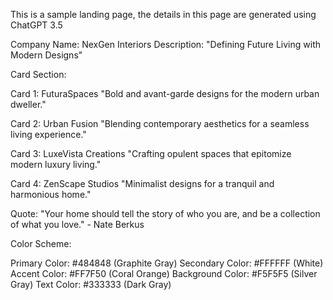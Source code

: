 This is a sample landing page, the details in this page are generated using ChatGPT 3.5

Company Name: NexGen Interiors
Description:
"Defining Future Living with Modern Designs"

Card Section:

Card 1: FuturaSpaces
"Bold and avant-garde designs for the modern urban dweller."

Card 2: Urban Fusion
"Blending contemporary aesthetics for a seamless living experience."

Card 3: LuxeVista Creations
"Crafting opulent spaces that epitomize modern luxury living."

Card 4: ZenScape Studios
"Minimalist designs for a tranquil and harmonious home."

Quote:
"Your home should tell the story of who you are, and be a collection of what you love." - Nate Berkus

Color Scheme:

Primary Color: #484848 (Graphite Gray)
Secondary Color: #FFFFFF (White)
Accent Color: #FF7F50 (Coral Orange)
Background Color: #F5F5F5 (Silver Gray)
Text Color: #333333 (Dark Gray)